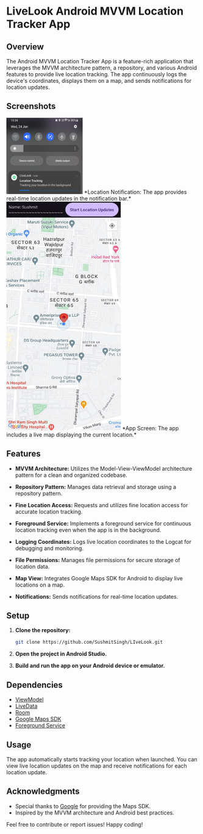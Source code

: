 # LiveLook Android MVVM Location Tracker App

## Overview

The Android MVVM Location Tracker App is a feature-rich application that leverages the MVVM architecture pattern, a repository, and various Android features to provide live location tracking. The app continuously logs the device's coordinates, displays them on a map, and sends notifications for location updates.

## Screenshots

<img src="WhatsApp%20Image%202024-01-24%20at%2015.52.26%20(1).jpeg" alt="Location Notification" width="200" height="200">
*Location Notification: The app provides real-time location updates in the notification bar.*

<img src="WhatsApp%20Image%202024-01-24%20at%2015.52.26.jpeg" alt="App Screen" width="300" height="600">
*App Screen: The app includes a live map displaying the current location.*

## Features

- **MVVM Architecture:** Utilizes the Model-View-ViewModel architecture pattern for a clean and organized codebase.

- **Repository Pattern:** Manages data retrieval and storage using a repository pattern.

- **Fine Location Access:** Requests and utilizes fine location access for accurate location tracking.

- **Foreground Service:** Implements a foreground service for continuous location tracking even when the app is in the background.

- **Logging Coordinates:** Logs live location coordinates to the Logcat for debugging and monitoring.

- **File Permissions:** Manages file permissions for secure storage of location data.

- **Map View:** Integrates Google Maps SDK for Android to display live locations on a map.

- **Notifications:** Sends notifications for real-time location updates.

## Setup

1. **Clone the repository:**

    ```bash
    git clone https://github.com/SushmitSingh/LIveLook.git
    ```

2. **Open the project in Android Studio.**

3. **Build and run the app on your Android device or emulator.**

## Dependencies

- [ViewModel](https://developer.android.com/topic/libraries/architecture/viewmodel)
- [LiveData](https://developer.android.com/topic/libraries/architecture/livedata)
- [Room](https://developer.android.com/training/data-storage/room)
- [Google Maps SDK](https://developers.google.com/maps/documentation/android-sdk/overview)
- [Foreground Service](https://developer.android.com/guide/components/services#Foreground)

## Usage

The app automatically starts tracking your location when launched. You can view live location updates on the map and receive notifications for each location update.

## Acknowledgments

- Special thanks to [Google](https://developers.google.com/maps/documentation/android-sdk/overview) for providing the Maps SDK.
- Inspired by the MVVM architecture and Android best practices.

Feel free to contribute or report issues! Happy coding!

